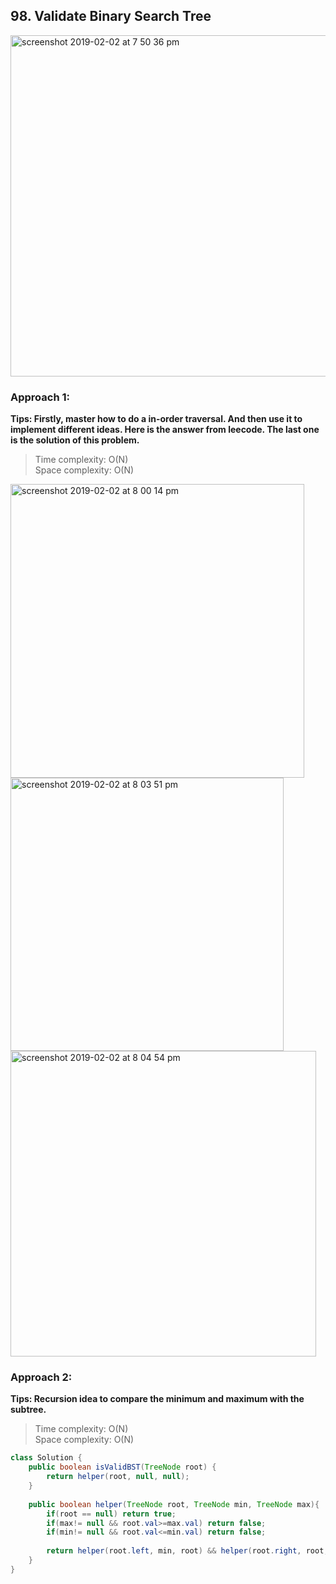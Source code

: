 ## 98. Validate Binary Search Tree
<img width="546" alt="screenshot 2019-02-02 at 7 50 36 pm" src="https://user-images.githubusercontent.com/30597963/52163886-db69e680-2723-11e9-966b-2fcdbac9c59a.png">

### Approach 1:
**Tips: Firstly, master how to do a in-order traversal. And then use it to implement different ideas. Here is the answer 
        from leecode. The last one is the solution of this problem.**
>Time complexity: O(N)  
 Space complexity: O(N)

<img width="470" alt="screenshot 2019-02-02 at 8 00 14 pm" src="https://user-images.githubusercontent.com/30597963/52163966-2a644b80-2725-11e9-958c-e70516aba6bc.png">
<img width="437" alt="screenshot 2019-02-02 at 8 03 51 pm" src="https://user-images.githubusercontent.com/30597963/52163991-abbbde00-2725-11e9-9bbd-ce037bed5230.png">
<img width="489" alt="screenshot 2019-02-02 at 8 04 54 pm" src="https://user-images.githubusercontent.com/30597963/52164010-d312ab00-2725-11e9-8075-43f7416d4057.png">

### Approach 2:
**Tips: Recursion idea to compare the minimum and maximum with the subtree.**
>Time complexity: O(N)  
 Space complexity: O(N)
```java
class Solution {
    public boolean isValidBST(TreeNode root) {
        return helper(root, null, null);
    }
    
    public boolean helper(TreeNode root, TreeNode min, TreeNode max){
        if(root == null) return true;
        if(max!= null && root.val>=max.val) return false;
        if(min!= null && root.val<=min.val) return false;
        
        return helper(root.left, min, root) && helper(root.right, root, max);
    }
}
```
